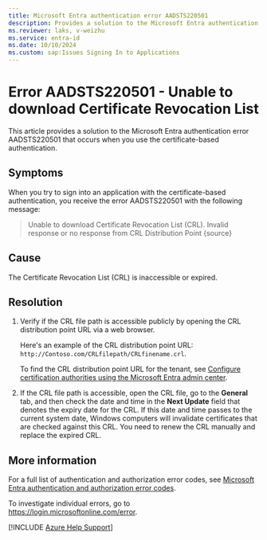 ```yaml
---
title: Microsoft Entra authentication error AADSTS220501
description: Provides a solution to the Microsoft Entra authentication error AADSTS220501.
ms.reviewer: laks, v-weizhu
ms.service: entra-id
ms.date: 10/10/2024
ms.custom: sap:Issues Signing In to Applications
---
```

# Error AADSTS220501 - Unable to download Certificate Revocation List

This article provides a solution to the Microsoft Entra authentication error AADSTS220501 that occurs when you use the certificate-based authentication.

## Symptoms

When you try to sign into an application with the certificate-based authentication, you receive the error AADSTS220501 with the following message:

> Unable to download Certificate Revocation List (CRL). Invalid response or no response from CRL Distribution Point {source}

## Cause

The Certificate Revocation List (CRL) is inaccessible or expired.

## Resolution

1. Verify if the CRL file path is accessible publicly by opening the CRL distribution point URL via a web browser.

    Here's an example of the CRL distribution point URL: `http://Contoso.com/CRLfilepath/CRLfinename.crl`.

    To find the CRL distribution point URL for the tenant, see [Configure certification authorities using the Microsoft Entra admin center](/entra/identity/authentication/how-to-certificate-based-authentication#configure-certification-authorities-using-the-microsoft-entra-admin-center).

2. If the CRL file path is accessible, open the CRL file, go to the **General** tab, and then check the date and time in the **Next Update** field that denotes the expiry date for the CRL. If this date and time passes to the current system date, Windows computers will invalidate certificates that are checked against this CRL. You need to renew the CRL manually and replace the expired CRL.

## More information

For a full list of authentication and authorization error codes, see [Microsoft Entra authentication and authorization error codes](/azure/active-directory/develop/reference-error-codes).

To investigate individual errors, go to https://login.microsoftonline.com/error.

[!INCLUDE [Azure Help Support](../../../../includes/azure-help-support.md)]